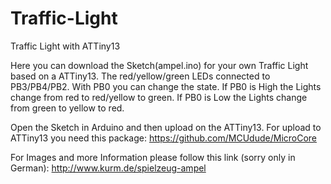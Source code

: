 # Traffic-Light
Traffic Light with ATTiny13

Here you can download the Sketch(ampel.ino) for your own Traffic Light based on a ATTiny13.
The red/yellow/green LEDs connected to PB3/PB4/PB2.
With PB0 you can change the state. If PB0 is High the Lights change from red to red/yellow to green. If PB0 is Low the Lights change from green to yellow to red. 

Open the Sketch in Arduino and then upload on the ATTiny13.
For upload to ATTiny13 you need this package: https://github.com/MCUdude/MicroCore

For Images and more Information please follow this link (sorry only in German): http://www.kurm.de/spielzeug-ampel





